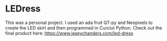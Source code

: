 # LEDress
This was a personal project. I used an ada fruit QT-py and Neopixels to create the LED skirt and then programmed in Curciut Python. Check out the final product here: https://www.jaseychanders.com/led-dress

